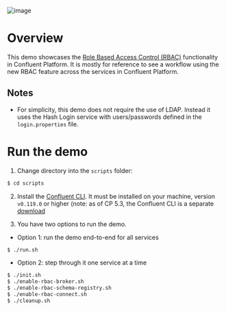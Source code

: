 ![image](../../images/confluent-logo-300-2.png)

# Overview

This demo showcases the [Role Based Access Control (RBAC)](https://docs.confluent.io/current/security/rbac/index.html) functionality in Confluent Platform. It is mostly for reference to see a workflow using the new RBAC feature across the services in Confluent Platform.

## Notes

* For simplicity, this demo does not require the use of LDAP. Instead it uses the Hash Login service with users/passwords defined in the `login.properties` file.

# Run the demo

1. Change directory into the `scripts` folder:

```bash
$ cd scripts
```

2. Install the [Confluent CLI](https://docs.confluent.io/current/cli/installing.html). It must be installed on your machine, version `v0.119.0` or higher (note: as of CP 5.3, the Confluent CLI is a separate [download](https://docs.confluent.io/current/cli/installing.html)

3. You have two options to run the demo.

* Option 1: run the demo end-to-end for all services

```bash
$ ./run.sh
```

* Option 2: step through it one service at a time

```bash
$ ./init.sh
$ ./enable-rbac-broker.sh
$ ./enable-rbac-schema-registry.sh
$ ./enable-rbac-connect.sh
$ ./cleanup.sh
```
